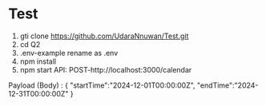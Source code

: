 # Test

1. gti clone https://github.com/UdaraNnuwan/Test.git
2. cd Q2
3. .env-example rename as .env
4. npm install
5. npm start
API:
POST-http://localhost:3000/calendar

Payload (Body) :
{
    "startTime":"2024-12-01T00:00:00Z",
    "endTime":"2024-12-31T00:00:00Z"
}
